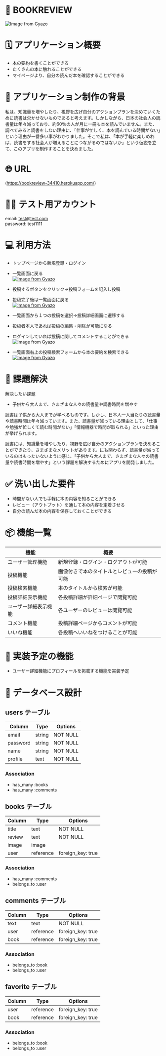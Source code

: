 # 📕 BOOKREVIEW
![Image from Gyazo](https://github.com/oshinoshin/bookreview/blob/729d3c11e8e67da9f866f2be0aa937206621aa84/readme1.gif)

# 🗓 アプリケーション概要

- 本の要約を書くことができる
- たくさんの本に触れることができる
- マイページより、自分の読んだ本を確認することができる


# 💭 アプリケーション制作の背景

私は、知識量を増やしたり、視野を広げ自分のアクションプランを決めていくために読書は欠かせないものであると考えます。しかしながら、日本の社会人の読書量は年々減っており、約60％の人が月に一冊も本を読んでいません。また、調べてみると読書をしない理由に、「仕事が忙しく、本を読んでいる時間がない」という理由が一番多い事がわかりました。そこで私は、「本が手軽に楽しめれば、読書をする社会人が増えることにつながるのではないか」という仮説を立て、このアプリを制作することを決めました。


# 🌐 URL

(https://bookreview-34410.herokuapp.com/)


# 🙋‍♂️ テスト用アカウント

email:    test@test.com  
password: test1111  


# 💻 利用方法

- トップページから新規登録・ログイン  
- 一覧画面に戻る  
[![Image from Gyazo](https://i.gyazo.com/d8dcec8f675cd2c0adbe57d39eef66ce.gif)](https://gyazo.com/d8dcec8f675cd2c0adbe57d39eef66ce)


- 投稿するボタンをクリック→投稿フォームを記入し投稿  
- 投稿完了後は一覧画面に戻る  
[![Image from Gyazo](https://i.gyazo.com/4b8098e769f11b24f6a2786d97eb54c5.gif)](https://gyazo.com/4b8098e769f11b24f6a2786d97eb54c5)

- 一覧画面から１つの投稿を選択→投稿詳細画面に遷移する  
- 投稿者本人であれば投稿の編集・削除が可能になる  
- ログインしていれば投稿に関してコメントすることができる  
![Image from Gyazo](https://github.com/oshinoshin/bookreview/blob/b7bd1df9e1bbb9011ca3cdf6f26153308d57fa0a/readme4.gif)

- 一覧画面右上の投稿検索フォームから本の要約を検索できる
[![Image from Gyazo](https://i.gyazo.com/3237b96bf27eeadaec2ec2e7dacee782.gif)](https://gyazo.com/3237b96bf27eeadaec2ec2e7dacee782)


# 📝 課題解決

解決したい課題
- 子供から大人まで、さまざまな人々の読書量や読書時間を増やす

読書は子供から大人までが学べるものです。しかし、日本人一人当たりの読書量や読書時間は年々減っています。また、読書量が減っている理由として、「仕事や勉強が忙しくて読む時間がない」「情報機器で時間が取られる」といった理由が挙げられます。

読書には、知識量を増やしたり、視野を広げ自分のアクションプランを決めることができたり、さまざまなメリットがあります。にも関わらず、読書量が減っているのはもったいないように感じ、「子供から大人まで、さまざまな人々の読書量や読書時間を増やす」という課題を解決するためにアプリを開発しました。


# ✅ 洗い出した要件

- 時間がない人でも手軽に本の内容を知ることができる
- レビュー（アウトプット）を通して本の内容を定着させる
- 自分の読んだ本の内容を保存しておくことができる


# 📦 機能一覧

| 機能                 | 概要                                         |
| -------------------- | -------------------------------------------- |
| ユーザー管理機能     | 新規登録・ログイン・ログアウトが可能         |
| 投稿機能             | 画像付きで本のタイトルとレビューの投稿が可能 |
| 投稿検索機能         | 本のタイトルから検索が可能                   |
| 投稿詳細表示機能     | 各投稿詳細が詳細ページで閲覧可能             |
| ユーザー詳細表示機能 | 各ユーザーのレビューは閲覧可能               |
| コメント機能         | 投稿詳細ページからコメントが可能             |
| いいね機能           | 各投稿へいいねをつけることが可能             |


# 🔨 実装予定の機能

- ユーザー詳細機能にプロフィールを掲載する機能を実装予定


# 📎 データベース設計

## users テーブル

| Column     | Type    | Options   |
| ---------- | ------- | --------- |
| email      | string  | NOT NULL  |
| password   | string  | NOT NULL  |
| name       | string  | NOT NULL  |
| profile    | text    | NOT NULL  | 

### Association
- has_many :books
- has_many :comments


## books テーブル

| Column     | Type      | Options                    |
| ---------- | --------- | -------------------------- |
| title      | text      | NOT NULL                   |
| review     | text      | NOT NULL                   |
| image      | image     |                            | 
| user       | reference | foreign_key: true          | 

### Association
- has_many   :comments
- belongs_to :user


## comments テーブル

| Column     | Type      | Options                    |
| ---------- | --------- | -------------------------- |
| text       | text      | NOT NULL                   |
| user       | reference | foreign_key: true          |
| book       | reference | foreign_key: true          |

### Association
- belongs_to :book
- belongs_to :user


## favorite テーブル

| Column     | Type      | Options                    |
| ---------- | --------- | -------------------------- |
| user       | reference | foreign_key: true          |
| book       | reference | foreign_key: true          |

### Association
- belongs_to :book
- belongs_to :user